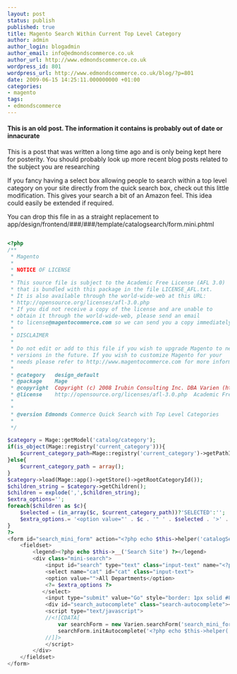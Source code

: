 ```yaml
---
layout: post
status: publish
published: true
title: Magento Search Within Current Top Level Category
author: admin
author_login: blogadmin
author_email: info@edmondscommerce.co.uk
author_url: http://www.edmondscommerce.co.uk
wordpress_id: 801
wordpress_url: http://www.edmondscommerce.co.uk/blog/?p=801
date: 2009-06-15 14:25:11.000000000 +01:00
categories:
- magento
tags:
- edmondscommerce
---
```

<div class="oldpost"><h4>This is an old post. The information it contains is probably out of date or innacurate</h4>
<p>
This is a post that was written a long time ago and is only being kept here for posterity.
You should probably look up more recent blog posts related to the subject you are researching
</p>
</div>
If you fancy having a select box allowing people to search within a top level category on your site directly from the quick search box, check out this little modification. This gives your search a bit of an Amazon feel. This idea could easily be extended if required.

You can drop this file in as a straight replacement to app/design/frontend/###/###/template/catalogsearch/form.mini.phtml

```php

<?php
/**
 * Magento
 *
 * NOTICE OF LICENSE
 *
 * This source file is subject to the Academic Free License (AFL 3.0)
 * that is bundled with this package in the file LICENSE_AFL.txt.
 * It is also available through the world-wide-web at this URL:
 * http://opensource.org/licenses/afl-3.0.php
 * If you did not receive a copy of the license and are unable to
 * obtain it through the world-wide-web, please send an email
 * to license@magentocommerce.com so we can send you a copy immediately.
 *
 * DISCLAIMER
 *
 * Do not edit or add to this file if you wish to upgrade Magento to newer
 * versions in the future. If you wish to customize Magento for your
 * needs please refer to http://www.magentocommerce.com for more information.
 *
 * @category   design_default
 * @package    Mage
 * @copyright  Copyright (c) 2008 Irubin Consulting Inc. DBA Varien (http://www.varien.com)
 * @license    http://opensource.org/licenses/afl-3.0.php  Academic Free License (AFL 3.0)
 *
 *
 * @version Edmonds Commerce Quick Search with Top Level Categories
 *
 */

$category = Mage::getModel('catalog/category');
if(is_object(Mage::registry('current_category'))){
    $current_category_path=Mage::registry('current_category')->getPathIds();
}else{
    $current_category_path = array();
}
$category->load(Mage::app()->getStore()->getRootCategoryId());
$children_string = $category->getChildren();
$children = explode(',',$children_string);
$extra_options='';
foreach($children as $c){
    $selected = (in_array($c, $current_category_path))?'SELECTED':'';
    $extra_options.= '<option value="' . $c . '" ' . $selected . '>' . $category->load($c)->getName() . '</option>' . "\n";
}
?>
<form id="search_mini_form" action="<?php echo $this->helper('catalogSearch')->getResultUrl() ?>" method="get">
    <fieldset>
        <legend><?php echo $this->__('Search Site') ?></legend>
        <div class="mini-search">
            <input id="search" type="text" class="input-text" name="<?php echo $this->helper('catalogSearch')->getQueryParamName() ?>" value="<?php echo $this->helper('catalogSearch')->getEscapedQueryText() ?>" />
            <select name="cat" id="cat" class="input-text">
            <option value="">All Departments</option>
            <?= $extra_options ?>
           </select>
            <input type="submit" value="Go" style="border: 1px solid #808080;" alt="<?php echo $this->__('Search') ?>" />
            <div id="search_autocomplete" class="search-autocomplete"></div>
            <script type="text/javascript">
            //<![CDATA[
                var searchForm = new Varien.searchForm('search_mini_form', 'search', '<?php echo $this->__('search site...') ?>');
                searchForm.initAutocomplete('<?php echo $this->helper('catalogSearch')->getSuggestUrl() ?>', 'search_autocomplete');
            //]]>
            </script>
        </div>
    </fieldset>
</form>


```
